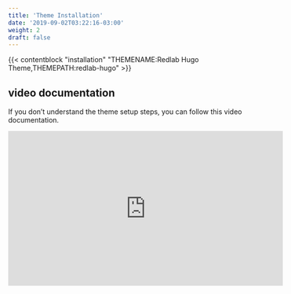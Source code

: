 ```yaml
---
title: 'Theme Installation'
date: '2019-09-02T03:22:16-03:00'
weight: 2
draft: false
---
```


{{< contentblock "installation" "THEMENAME:Redlab Hugo Theme,THEMEPATH:redlab-hugo" >}}

video documentation
-------------------

If you don’t understand the theme setup steps, you can follow this video documentation.

<iframe allow="accelerometer; autoplay; encrypted-media; gyroscope; picture-in-picture" allowfullscreen="" frameborder="0" height="315" src="https://www.youtube.com/embed/jrkvirglgaQ" width="560"></iframe>
